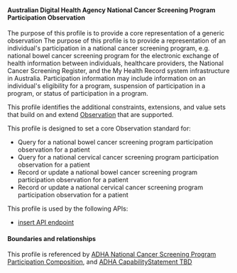 #### Australian Digital Health Agency National Cancer Screening Program Participation Observation
The purpose of this profile is to provide a core representation of a generic observation The purpose of this profile is to provide a representation of an individual's participation in a national cancer screening program, e.g. national bowel cancer screening program for the electronic exchange of health information between individuals, healthcare providers, the National Cancer Screening Register, and the My Health Record system infrastructure in Australia. Participation information may include information on an individual's eligibility for a program, suspension of participation in a program, or status of participation in a program.

This profile identifies the additional constraints, extensions, and value sets that build on and extend [Observation](http://hl7.org/fhir/R4/observation.html) that are supported. 

This profile is designed to set a core Observation standard for:
* Query for a national bowel cancer screening program participation observation for a patient
* Query for a national cervical cancer screening program participation observation for a patient
* Record or update a national bowel cancer screening program participation observation for a patient
* Record or update a national cervical cancer screening program participation observation for a patient

This profile is used by the following APIs:
* [insert API endpoint](StructureDefinition-TBD-1.html)


#### Boundaries and relationships
This profile is referenced by 
[ADHA National Cancer Screening Program Participation Composition](StructureDefinition-dh-composition-ncspp-1.html), and 
[ADHA CapabilityStatement TBD](StructureDefinition-dh-TBD-core-1.html) 
